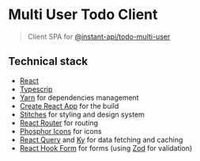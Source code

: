 # Multi User Todo Client

> Client SPA for [@instant-api/todo-multi-user](https://github.com/instant-api/todo-multi-user)

## Technical stack

- [React](https://reactjs.org/)
- [Typescrip](https://www.typescriptlang.org/)
- [Yarn](https://classic.yarnpkg.com/en/) for dependencies management
- [Create React App](https://create-react-app.dev/) for the build
- [Stitches](https://stitches.dev/) for styling and design system
- [React Router](https://reactrouter.com/web/guides/quick-start) for routing
- [Phosphor Icons](https://phosphoricons.com/) for icons
- [React Query](https://react-query.tanstack.com/) and [Ky](https://github.com/sindresorhus/ky) for data fetching and caching
- [React Hook Form](https://react-hook-form.com/) for forms (using [Zod](https://github.com/colinhacks/zod) for validation)
